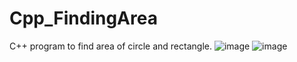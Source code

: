 # Cpp_FindingArea
C++ program to find area of circle and rectangle.
![image](https://user-images.githubusercontent.com/95617369/193854106-58434b3a-5d24-475d-8d99-cbd3286a155f.png)
![image](https://user-images.githubusercontent.com/95617369/193854141-93d979a0-123b-42b5-a36a-96df0a819eb8.png)
